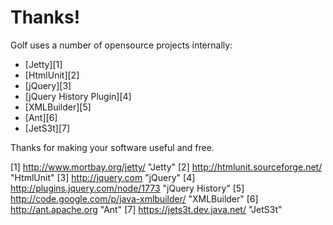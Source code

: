 Thanks!
=======

Golf uses a number of opensource projects internally:

* [Jetty][1]
* [HtmlUnit][2]
* [jQuery][3]
* [jQuery History Plugin][4]
* [XMLBuilder][5]
* [Ant][6]
* [JetS3t][7]

Thanks for making your software useful and free.

[1] http://www.mortbay.org/jetty/             "Jetty"
[2] http://htmlunit.sourceforge.net/          "HtmlUnit"
[3] http://jquery.com                         "jQuery"
[4] http://plugins.jquery.com/node/1773       "jQuery History"
[5] http://code.google.com/p/java-xmlbuilder/ "XMLBuilder"
[6] http://ant.apache.org                     "Ant"
[7] https://jets3t.dev.java.net/              "JetS3t"